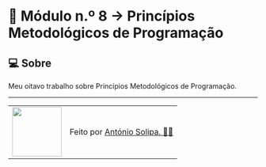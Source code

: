 # 🚀 Módulo n.º 8 -> Princípios Metodológicos de Programação

## 💻 Sobre

Meu oitavo trabalho sobre Princípios Metodológicos de Programação.

---

<table>
  <tr>
    <td>
      <img src="https://github.com/asolipa0.png" width="100px" />
    </td>
    <td>
      Feito por <a href="https://github.com/asolipa0">António Solipa. 🙋‍♂️</a>
    </td>
  </tr>
</table>
